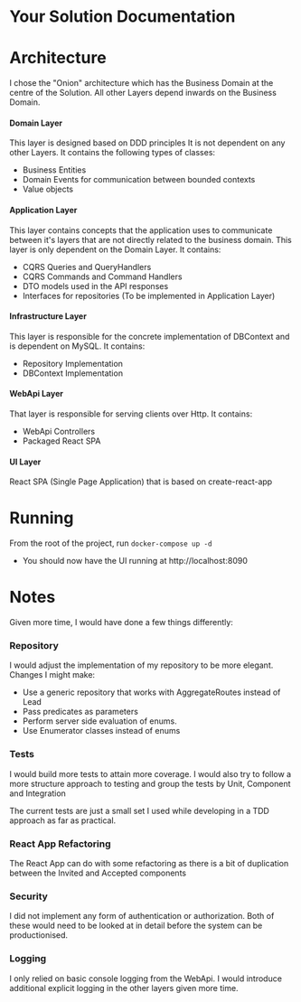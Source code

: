 Your Solution Documentation
===========================
# Architecture
I chose the "Onion" architecture which has the Business Domain at the centre of the Solution. All other Layers depend inwards on the Business Domain.

#### Domain Layer
This layer is designed based on DDD principles It is not dependent on any other Layers. It contains the following types of classes:
* Business Entities
* Domain Events for communication between bounded contexts
* Value objects
#### Application Layer
This layer contains concepts that the application uses to communicate between it's layers that are not directly related to the business domain. This layer is only dependent on the Domain Layer. It contains:
* CQRS Queries and QueryHandlers
* CQRS Commands and Command Handlers
* DTO models used in the API responses
* Interfaces for repositories (To be implemented in Application Layer)

#### Infrastructure Layer
This layer is responsible for the concrete implementation of DBContext and is dependent on MySQL. It contains:
* Repository Implementation
* DBContext Implementation
#### WebApi Layer
That layer is responsible for serving clients over Http. It contains:
* WebApi Controllers
* Packaged React SPA
#### UI Layer
React SPA (Single Page Application) that is based on create-react-app


# Running
From the root of the project, run `docker-compose up -d`
* You should now have the UI running at http://localhost:8090

# Notes
Given more time, I would have done a few things differently:
### Repository
I would adjust the implementation of my repository to be more elegant. Changes I might make:
* Use a generic repository that works with AggregateRoutes instead of Lead
* Pass predicates as parameters
* Perform server side evaluation of enums.
* Use Enumerator classes instead of enums

### Tests
I would build more tests to attain more coverage.
I would also try to follow a more structure approach to testing and group the tests by Unit, Component and Integration

The current tests are just a small set I used while developing in a TDD approach as far as practical.

### React App Refactoring
The React App can do with some refactoring as there is a bit of duplication between the Invited and Accepted components

### Security
I did not implement any form of authentication or authorization. Both of these would need to be looked at in detail before the system can be productionised.

### Logging
I only relied on basic console logging from the WebApi. I would introduce additional explicit logging in the other layers given more time.